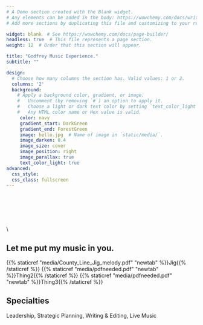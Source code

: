 ```yaml
---
# A Demo section created with the Blank widget.
# Any elements can be added in the body: https://wowchemy.com/docs/writing-markdown-latex/
# Add more sections by duplicating this file and customizing to your requirements.

widget: blank  # See https://wowchemy.com/docs/page-builder/
headless: true  # This file represents a page section.
weight: 12  # Order that this section will appear.

title: "Godfrey Music Experience."
subtitle: ""

design:
  # Choose how many columns the section has. Valid values: 1 or 2.
  columns: '2'
  background:
    # Apply a background color, gradient, or image.
    #   Uncomment (by removing `#`) an option to apply it.
    #   Choose a light or dark text color by setting `text_color_light`.
    #   Any HTML color name or Hex value is valid.
     color: navy
     gradient_start: DarkGreen
     gradient_end: ForestGreen
     image: hello.jpg  # Name of image in `static/media/`.
     image_darken: 0.4
     image_size: cover
     image_position: right
     image_parallax: true
     text_color_light: true
advanced:
  css_style:
  css_class: fullscreen
---
```

\
\
\
\
\
\

## Let me put my music in you.
{{% staticref "media/County_Line_Jig_melody.pdf" "newtab" %}}Jig{{% /staticref %}}
{{% staticref "media/pdfneeded.pdf" "newtab" %}}Thing2{{% /staticref %}}
{{% staticref "media/pdfneeded.pdf" "newtab" %}}Thing3{{% /staticref %}}


## Specialties

Leadership, Strategic Planning, Writing & Editing, Live Music




